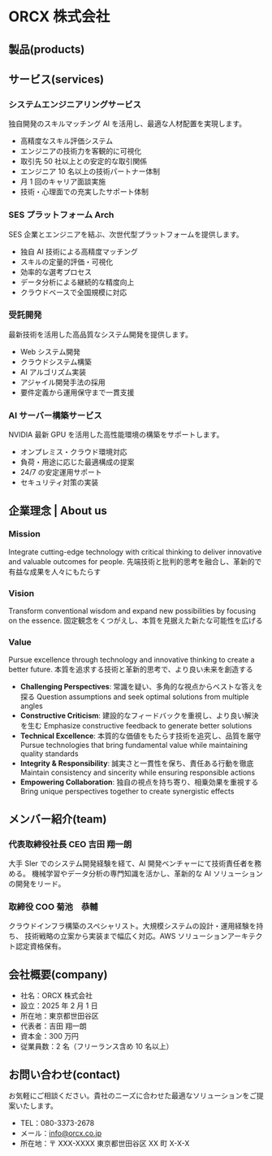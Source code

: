 # ORCX 株式会社

## 製品(products)

## サービス(services)

### システムエンジニアリングサービス

独自開発のスキルマッチング AI を活用し、最適な人材配置を実現します。

- 高精度なスキル評価システム
- エンジニアの技術力を客観的に可視化
- 取引先 50 社以上との安定的な取引関係
- エンジニア 10 名以上の技術パートナー体制
- 月 1 回のキャリア面談実施
- 技術・心理面での充実したサポート体制

### SES プラットフォーム Arch

SES 企業とエンジニアを結ぶ、次世代型プラットフォームを提供します。

- 独自 AI 技術による高精度マッチング
- スキルの定量的評価・可視化
- 効率的な選考プロセス
- データ分析による継続的な精度向上
- クラウドベースで全国規模に対応

### 受託開発

最新技術を活用した高品質なシステム開発を提供します。

- Web システム開発
- クラウドシステム構築
- AI アルゴリズム実装
- アジャイル開発手法の採用
- 要件定義から運用保守まで一貫支援

### AI サーバー構築サービス

NVIDIA 最新 GPU を活用した高性能環境の構築をサポートします。

- オンプレミス・クラウド環境対応
- 負荷・用途に応じた最適構成の提案
- 24/7 の安定運用サポート
- セキュリティ対策の実装

## 企業理念 | About us

### Mission

Integrate cutting-edge technology with critical thinking to deliver innovative and valuable outcomes for people.
先端技術と批判的思考を融合し、革新的で有益な成果を人々にもたらす

### Vision

Transform conventional wisdom and expand new possibilities by focusing on the essence.
固定観念をくつがえし、本質を見据えた新たな可能性を広げる

### Value

Pursue excellence through technology and innovative thinking to create a better future.
本質を追求する技術と革新的思考で、より良い未来を創造する

- **Challenging Perspectives**: 常識を疑い、多角的な視点からベストな答えを探る
  Question assumptions and seek optimal solutions from multiple angles
- **Constructive Criticism**: 建設的なフィードバックを重視し、より良い解決を生む
  Emphasize constructive feedback to generate better solutions
- **Technical Excellence**: 本質的な価値をもたらす技術を追究し、品質を厳守
  Pursue technologies that bring fundamental value while maintaining quality standards
- **Integrity & Responsibility**: 誠実さと一貫性を保ち、責任ある行動を徹底
  Maintain consistency and sincerity while ensuring responsible actions
- **Empowering Collaboration**: 独自の視点を持ち寄り、相乗効果を重視する
  Bring unique perspectives together to create synergistic effects

## メンバー紹介(team)

### 代表取締役社長 CEO 吉田 翔一朗

大手 SIer でのシステム開発経験を経て、AI 開発ベンチャーにて技術責任者を務める。
機械学習やデータ分析の専門知識を活かし、革新的な AI ソリューションの開発をリード。

### 取締役 COO 菊池　恭輔

クラウドインフラ構築のスペシャリスト。大規模システムの設計・運用経験を持ち、
技術戦略の立案から実装まで幅広く対応。AWS ソリューションアーキテクト認定資格保有。

## 会社概要(company)

- 社名：ORCX 株式会社
- 設立：2025 年 2 月 1 日
- 所在地：東京都世田谷区
- 代表者：吉田 翔一朗
- 資本金：300 万円
- 従業員数：2 名（フリーランス含め 10 名以上）

## お問い合わせ(contact)

お気軽にご相談ください。貴社のニーズに合わせた最適なソリューションをご提案いたします。

- TEL：080-3373-2678
- メール：info@orcx.co.jp
- 所在地：〒 XXX-XXXX 東京都世田谷区 XX 町 X-X-X
